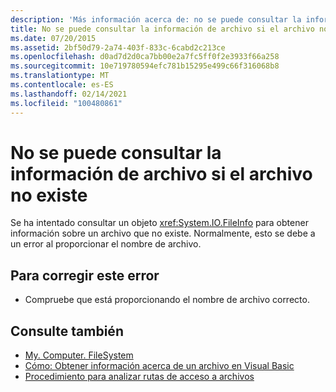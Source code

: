 ```yaml
---
description: 'Más información acerca de: no se puede consultar la información de archivo si el archivo no existe'
title: No se puede consultar la información de archivo si el archivo no existe
ms.date: 07/20/2015
ms.assetid: 2bf50d79-2a74-403f-833c-6cabd2c213ce
ms.openlocfilehash: d0ad7d2d0ca7bb00e2a7fc5ff0f2e3933f66a258
ms.sourcegitcommit: 10e719780594efc781b15295e499c66f316068b8
ms.translationtype: MT
ms.contentlocale: es-ES
ms.lasthandoff: 02/14/2021
ms.locfileid: "100480861"
---
```

# <a name="file-information-cannot-be-queried-if-the-file-does-not-exist"></a>No se puede consultar la información de archivo si el archivo no existe

Se ha intentado consultar un objeto <xref:System.IO.FileInfo> para obtener información sobre un archivo que no existe. Normalmente, esto se debe a un error al proporcionar el nombre de archivo.  
  
## <a name="to-correct-this-error"></a>Para corregir este error  
  
- Compruebe que está proporcionando el nombre de archivo correcto.  
  
## <a name="see-also"></a>Consulte también

- [My. Computer. FileSystem](xref:Microsoft.VisualBasic.FileIO.FileSystem)
- [Cómo: Obtener información acerca de un archivo en Visual Basic](/previous-versions/visualstudio/visual-studio-2010/abtzf6f7(v=vs.100))
- [Procedimiento para analizar rutas de acceso a archivos](../developing-apps/programming/drives-directories-files/how-to-parse-file-paths.md)
